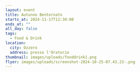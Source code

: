 ```yaml
---
layout: event
title: Autunno Bentornato
starts_at: 2024-11-17T12:30:00
ends_at: ""
all_day: false
tags:
  - Food & Drink
location:
  city: Ozzero
  address: presso l'Oratorio
thumbnail: images/uploads/fooddrink1.png
flyer: images/uploads/screenshot-2024-10-25-07.43.23-.png
---
```

